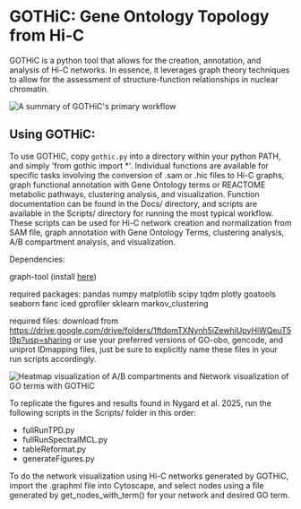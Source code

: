 # GOTHiC: Gene Ontology Topology from Hi-C

GOTHiC is a python tool that allows for the creation, annotation, and analysis of Hi-C networks. In essence, it leverages graph theory techniques to allow for the assessment of structure-function relationships in nuclear chromatin.

![A summary of GOTHiC's primary workflow](https://github.com/LavalleeAdamLab/GOTHiC/assets/61287366/7d13adaa-5a70-4c1b-b0a7-7116a9736b1b)

## Using GOTHiC:
To use GOTHiC, copy `gothic.py` into a directory within your python PATH, and simply 'from gothic import *'. Individual functions are available for specific tasks involving the conversion of .sam or .hic files to Hi-C graphs, graph functional annotation with Gene Ontology terms or REACTOME metabolic pathways, clustering analysis, and visualization. Function documentation can be found in the Docs/ directory, and scripts are available in the Scripts/ directory for running the most typical workflow. These scripts can be used for Hi-C network creation and normalization from SAM file, graph annotation with Gene Ontology Terms, clustering analysis, A/B compartment analysis, and visualization.  

Dependencies:

graph-tool (install [here](https://graph-tool.skewed.de/installation.html))

required packages: pandas numpy matplotlib scipy tqdm plotly goatools seaborn fanc iced gprofiler sklearn markov_clustering 

required files: download from https://drive.google.com/drive/folders/1ftdomTXNynh5iZewhiUpyHiWQeuT5I9p?usp=sharing 
or use your preferred versions of GO-obo, gencode, and uniprot IDmapping files, just be sure to explicitly name these files in your run scripts accordingly.  

![Heatmap visualization of A/B compartments and Network visualization of GO terms with GOTHiC](https://github.com/user-attachments/assets/45a5e6b3-aba6-4c50-97c8-3112fcdb055e)

To replicate the figures and results found in Nygard et al. 2025, run the following scripts in the Scripts/ folder in this order:
- fullRunTPD.py
- fullRunSpectralMCL.py
- tableReformat.py
- generateFigures.py

To do the network visualization using Hi-C networks generated by GOTHiC, import the .graphml file into Cytoscape, and select nodes using a file generated by get_nodes_with_term() for your network and desired GO term.




